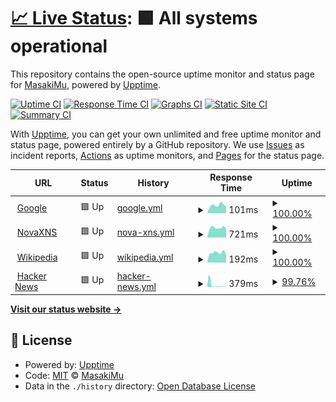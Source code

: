 # [📈 Live Status](https://MasakiMu319.github.io/Upptime): <!--live status--> **🟩 All systems operational**

This repository contains the open-source uptime monitor and status page for [MasakiMu](https://MasakiMu319.github.io/Upptime), powered by [Upptime](https://github.com/upptime/upptime).

[![Uptime CI](https://github.com/MasakiMu319/Upptime/workflows/Uptime%20CI/badge.svg)](https://github.com/MasakiMu319/Upptime/actions?query=workflow%3A%22Uptime+CI%22)
[![Response Time CI](https://github.com/MasakiMu319/Upptime/workflows/Response%20Time%20CI/badge.svg)](https://github.com/MasakiMu319/Upptime/actions?query=workflow%3A%22Response+Time+CI%22)
[![Graphs CI](https://github.com/MasakiMu319/Upptime/workflows/Graphs%20CI/badge.svg)](https://github.com/MasakiMu319/Upptime/actions?query=workflow%3A%22Graphs+CI%22)
[![Static Site CI](https://github.com/MasakiMu319/Upptime/workflows/Static%20Site%20CI/badge.svg)](https://github.com/MasakiMu319/Upptime/actions?query=workflow%3A%22Static+Site+CI%22)
[![Summary CI](https://github.com/MasakiMu319/Upptime/workflows/Summary%20CI/badge.svg)](https://github.com/MasakiMu319/Upptime/actions?query=workflow%3A%22Summary+CI%22)

With [Upptime](https://upptime.js.org), you can get your own unlimited and free uptime monitor and status page, powered entirely by a GitHub repository. We use [Issues](https://github.com/MasakiMu319/Upptime/issues) as incident reports, [Actions](https://github.com/MasakiMu319/Upptime/actions) as uptime monitors, and [Pages](https://MasakiMu319.github.io/Upptime) for the status page.

<!--start: status pages-->
<!-- This summary is generated by Upptime (https://github.com/upptime/upptime) -->
<!-- Do not edit this manually, your changes will be overwritten -->
<!-- prettier-ignore -->
| URL | Status | History | Response Time | Uptime |
| --- | ------ | ------- | ------------- | ------ |
| <img alt="" src="https://icons.duckduckgo.com/ip3/www.google.com.ico" height="13"> [Google](https://www.google.com) | 🟩 Up | [google.yml](https://github.com/MasakiMu319/Upptime/commits/HEAD/history/google.yml) | <details><summary><img alt="Response time graph" src="./graphs/google/response-time-week.png" height="20"> 101ms</summary><br><a href="https://MasakiMu319.github.io/Upptime/history/google"><img alt="Response time 90" src="https://img.shields.io/endpoint?url=https%3A%2F%2Fraw.githubusercontent.com%2FMasakiMu319%2FUpptime%2FHEAD%2Fapi%2Fgoogle%2Fresponse-time.json"></a><br><a href="https://MasakiMu319.github.io/Upptime/history/google"><img alt="24-hour response time 89" src="https://img.shields.io/endpoint?url=https%3A%2F%2Fraw.githubusercontent.com%2FMasakiMu319%2FUpptime%2FHEAD%2Fapi%2Fgoogle%2Fresponse-time-day.json"></a><br><a href="https://MasakiMu319.github.io/Upptime/history/google"><img alt="7-day response time 101" src="https://img.shields.io/endpoint?url=https%3A%2F%2Fraw.githubusercontent.com%2FMasakiMu319%2FUpptime%2FHEAD%2Fapi%2Fgoogle%2Fresponse-time-week.json"></a><br><a href="https://MasakiMu319.github.io/Upptime/history/google"><img alt="30-day response time 90" src="https://img.shields.io/endpoint?url=https%3A%2F%2Fraw.githubusercontent.com%2FMasakiMu319%2FUpptime%2FHEAD%2Fapi%2Fgoogle%2Fresponse-time-month.json"></a><br><a href="https://MasakiMu319.github.io/Upptime/history/google"><img alt="1-year response time 90" src="https://img.shields.io/endpoint?url=https%3A%2F%2Fraw.githubusercontent.com%2FMasakiMu319%2FUpptime%2FHEAD%2Fapi%2Fgoogle%2Fresponse-time-year.json"></a></details> | <details><summary><a href="https://MasakiMu319.github.io/Upptime/history/google">100.00%</a></summary><a href="https://MasakiMu319.github.io/Upptime/history/google"><img alt="All-time uptime 100.00%" src="https://img.shields.io/endpoint?url=https%3A%2F%2Fraw.githubusercontent.com%2FMasakiMu319%2FUpptime%2FHEAD%2Fapi%2Fgoogle%2Fuptime.json"></a><br><a href="https://MasakiMu319.github.io/Upptime/history/google"><img alt="24-hour uptime 100.00%" src="https://img.shields.io/endpoint?url=https%3A%2F%2Fraw.githubusercontent.com%2FMasakiMu319%2FUpptime%2FHEAD%2Fapi%2Fgoogle%2Fuptime-day.json"></a><br><a href="https://MasakiMu319.github.io/Upptime/history/google"><img alt="7-day uptime 100.00%" src="https://img.shields.io/endpoint?url=https%3A%2F%2Fraw.githubusercontent.com%2FMasakiMu319%2FUpptime%2FHEAD%2Fapi%2Fgoogle%2Fuptime-week.json"></a><br><a href="https://MasakiMu319.github.io/Upptime/history/google"><img alt="30-day uptime 100.00%" src="https://img.shields.io/endpoint?url=https%3A%2F%2Fraw.githubusercontent.com%2FMasakiMu319%2FUpptime%2FHEAD%2Fapi%2Fgoogle%2Fuptime-month.json"></a><br><a href="https://MasakiMu319.github.io/Upptime/history/google"><img alt="1-year uptime 100.00%" src="https://img.shields.io/endpoint?url=https%3A%2F%2Fraw.githubusercontent.com%2FMasakiMu319%2FUpptime%2FHEAD%2Fapi%2Fgoogle%2Fuptime-year.json"></a></details>
| <img alt="" src="https://icons.duckduckgo.com/ip3/hk1.pro.xns.one.ico" height="13"> [NovaXNS](https://hk1.pro.xns.one) | 🟩 Up | [nova-xns.yml](https://github.com/MasakiMu319/Upptime/commits/HEAD/history/nova-xns.yml) | <details><summary><img alt="Response time graph" src="./graphs/nova-xns/response-time-week.png" height="20"> 721ms</summary><br><a href="https://MasakiMu319.github.io/Upptime/history/nova-xns"><img alt="Response time 1087" src="https://img.shields.io/endpoint?url=https%3A%2F%2Fraw.githubusercontent.com%2FMasakiMu319%2FUpptime%2FHEAD%2Fapi%2Fnova-xns%2Fresponse-time.json"></a><br><a href="https://MasakiMu319.github.io/Upptime/history/nova-xns"><img alt="24-hour response time 849" src="https://img.shields.io/endpoint?url=https%3A%2F%2Fraw.githubusercontent.com%2FMasakiMu319%2FUpptime%2FHEAD%2Fapi%2Fnova-xns%2Fresponse-time-day.json"></a><br><a href="https://MasakiMu319.github.io/Upptime/history/nova-xns"><img alt="7-day response time 721" src="https://img.shields.io/endpoint?url=https%3A%2F%2Fraw.githubusercontent.com%2FMasakiMu319%2FUpptime%2FHEAD%2Fapi%2Fnova-xns%2Fresponse-time-week.json"></a><br><a href="https://MasakiMu319.github.io/Upptime/history/nova-xns"><img alt="30-day response time 1087" src="https://img.shields.io/endpoint?url=https%3A%2F%2Fraw.githubusercontent.com%2FMasakiMu319%2FUpptime%2FHEAD%2Fapi%2Fnova-xns%2Fresponse-time-month.json"></a><br><a href="https://MasakiMu319.github.io/Upptime/history/nova-xns"><img alt="1-year response time 1087" src="https://img.shields.io/endpoint?url=https%3A%2F%2Fraw.githubusercontent.com%2FMasakiMu319%2FUpptime%2FHEAD%2Fapi%2Fnova-xns%2Fresponse-time-year.json"></a></details> | <details><summary><a href="https://MasakiMu319.github.io/Upptime/history/nova-xns">100.00%</a></summary><a href="https://MasakiMu319.github.io/Upptime/history/nova-xns"><img alt="All-time uptime 100.00%" src="https://img.shields.io/endpoint?url=https%3A%2F%2Fraw.githubusercontent.com%2FMasakiMu319%2FUpptime%2FHEAD%2Fapi%2Fnova-xns%2Fuptime.json"></a><br><a href="https://MasakiMu319.github.io/Upptime/history/nova-xns"><img alt="24-hour uptime 100.00%" src="https://img.shields.io/endpoint?url=https%3A%2F%2Fraw.githubusercontent.com%2FMasakiMu319%2FUpptime%2FHEAD%2Fapi%2Fnova-xns%2Fuptime-day.json"></a><br><a href="https://MasakiMu319.github.io/Upptime/history/nova-xns"><img alt="7-day uptime 100.00%" src="https://img.shields.io/endpoint?url=https%3A%2F%2Fraw.githubusercontent.com%2FMasakiMu319%2FUpptime%2FHEAD%2Fapi%2Fnova-xns%2Fuptime-week.json"></a><br><a href="https://MasakiMu319.github.io/Upptime/history/nova-xns"><img alt="30-day uptime 100.00%" src="https://img.shields.io/endpoint?url=https%3A%2F%2Fraw.githubusercontent.com%2FMasakiMu319%2FUpptime%2FHEAD%2Fapi%2Fnova-xns%2Fuptime-month.json"></a><br><a href="https://MasakiMu319.github.io/Upptime/history/nova-xns"><img alt="1-year uptime 100.00%" src="https://img.shields.io/endpoint?url=https%3A%2F%2Fraw.githubusercontent.com%2FMasakiMu319%2FUpptime%2FHEAD%2Fapi%2Fnova-xns%2Fuptime-year.json"></a></details>
| <img alt="" src="https://icons.duckduckgo.com/ip3/en.wikipedia.org.ico" height="13"> [Wikipedia](https://en.wikipedia.org) | 🟩 Up | [wikipedia.yml](https://github.com/MasakiMu319/Upptime/commits/HEAD/history/wikipedia.yml) | <details><summary><img alt="Response time graph" src="./graphs/wikipedia/response-time-week.png" height="20"> 192ms</summary><br><a href="https://MasakiMu319.github.io/Upptime/history/wikipedia"><img alt="Response time 181" src="https://img.shields.io/endpoint?url=https%3A%2F%2Fraw.githubusercontent.com%2FMasakiMu319%2FUpptime%2FHEAD%2Fapi%2Fwikipedia%2Fresponse-time.json"></a><br><a href="https://MasakiMu319.github.io/Upptime/history/wikipedia"><img alt="24-hour response time 174" src="https://img.shields.io/endpoint?url=https%3A%2F%2Fraw.githubusercontent.com%2FMasakiMu319%2FUpptime%2FHEAD%2Fapi%2Fwikipedia%2Fresponse-time-day.json"></a><br><a href="https://MasakiMu319.github.io/Upptime/history/wikipedia"><img alt="7-day response time 192" src="https://img.shields.io/endpoint?url=https%3A%2F%2Fraw.githubusercontent.com%2FMasakiMu319%2FUpptime%2FHEAD%2Fapi%2Fwikipedia%2Fresponse-time-week.json"></a><br><a href="https://MasakiMu319.github.io/Upptime/history/wikipedia"><img alt="30-day response time 181" src="https://img.shields.io/endpoint?url=https%3A%2F%2Fraw.githubusercontent.com%2FMasakiMu319%2FUpptime%2FHEAD%2Fapi%2Fwikipedia%2Fresponse-time-month.json"></a><br><a href="https://MasakiMu319.github.io/Upptime/history/wikipedia"><img alt="1-year response time 181" src="https://img.shields.io/endpoint?url=https%3A%2F%2Fraw.githubusercontent.com%2FMasakiMu319%2FUpptime%2FHEAD%2Fapi%2Fwikipedia%2Fresponse-time-year.json"></a></details> | <details><summary><a href="https://MasakiMu319.github.io/Upptime/history/wikipedia">100.00%</a></summary><a href="https://MasakiMu319.github.io/Upptime/history/wikipedia"><img alt="All-time uptime 100.00%" src="https://img.shields.io/endpoint?url=https%3A%2F%2Fraw.githubusercontent.com%2FMasakiMu319%2FUpptime%2FHEAD%2Fapi%2Fwikipedia%2Fuptime.json"></a><br><a href="https://MasakiMu319.github.io/Upptime/history/wikipedia"><img alt="24-hour uptime 100.00%" src="https://img.shields.io/endpoint?url=https%3A%2F%2Fraw.githubusercontent.com%2FMasakiMu319%2FUpptime%2FHEAD%2Fapi%2Fwikipedia%2Fuptime-day.json"></a><br><a href="https://MasakiMu319.github.io/Upptime/history/wikipedia"><img alt="7-day uptime 100.00%" src="https://img.shields.io/endpoint?url=https%3A%2F%2Fraw.githubusercontent.com%2FMasakiMu319%2FUpptime%2FHEAD%2Fapi%2Fwikipedia%2Fuptime-week.json"></a><br><a href="https://MasakiMu319.github.io/Upptime/history/wikipedia"><img alt="30-day uptime 100.00%" src="https://img.shields.io/endpoint?url=https%3A%2F%2Fraw.githubusercontent.com%2FMasakiMu319%2FUpptime%2FHEAD%2Fapi%2Fwikipedia%2Fuptime-month.json"></a><br><a href="https://MasakiMu319.github.io/Upptime/history/wikipedia"><img alt="1-year uptime 100.00%" src="https://img.shields.io/endpoint?url=https%3A%2F%2Fraw.githubusercontent.com%2FMasakiMu319%2FUpptime%2FHEAD%2Fapi%2Fwikipedia%2Fuptime-year.json"></a></details>
| <img alt="" src="https://icons.duckduckgo.com/ip3/news.ycombinator.com.ico" height="13"> [Hacker News](https://news.ycombinator.com) | 🟩 Up | [hacker-news.yml](https://github.com/MasakiMu319/Upptime/commits/HEAD/history/hacker-news.yml) | <details><summary><img alt="Response time graph" src="./graphs/hacker-news/response-time-week.png" height="20"> 379ms</summary><br><a href="https://MasakiMu319.github.io/Upptime/history/hacker-news"><img alt="Response time 984" src="https://img.shields.io/endpoint?url=https%3A%2F%2Fraw.githubusercontent.com%2FMasakiMu319%2FUpptime%2FHEAD%2Fapi%2Fhacker-news%2Fresponse-time.json"></a><br><a href="https://MasakiMu319.github.io/Upptime/history/hacker-news"><img alt="24-hour response time 429" src="https://img.shields.io/endpoint?url=https%3A%2F%2Fraw.githubusercontent.com%2FMasakiMu319%2FUpptime%2FHEAD%2Fapi%2Fhacker-news%2Fresponse-time-day.json"></a><br><a href="https://MasakiMu319.github.io/Upptime/history/hacker-news"><img alt="7-day response time 379" src="https://img.shields.io/endpoint?url=https%3A%2F%2Fraw.githubusercontent.com%2FMasakiMu319%2FUpptime%2FHEAD%2Fapi%2Fhacker-news%2Fresponse-time-week.json"></a><br><a href="https://MasakiMu319.github.io/Upptime/history/hacker-news"><img alt="30-day response time 984" src="https://img.shields.io/endpoint?url=https%3A%2F%2Fraw.githubusercontent.com%2FMasakiMu319%2FUpptime%2FHEAD%2Fapi%2Fhacker-news%2Fresponse-time-month.json"></a><br><a href="https://MasakiMu319.github.io/Upptime/history/hacker-news"><img alt="1-year response time 984" src="https://img.shields.io/endpoint?url=https%3A%2F%2Fraw.githubusercontent.com%2FMasakiMu319%2FUpptime%2FHEAD%2Fapi%2Fhacker-news%2Fresponse-time-year.json"></a></details> | <details><summary><a href="https://MasakiMu319.github.io/Upptime/history/hacker-news">99.76%</a></summary><a href="https://MasakiMu319.github.io/Upptime/history/hacker-news"><img alt="All-time uptime 99.99%" src="https://img.shields.io/endpoint?url=https%3A%2F%2Fraw.githubusercontent.com%2FMasakiMu319%2FUpptime%2FHEAD%2Fapi%2Fhacker-news%2Fuptime.json"></a><br><a href="https://MasakiMu319.github.io/Upptime/history/hacker-news"><img alt="24-hour uptime 100.00%" src="https://img.shields.io/endpoint?url=https%3A%2F%2Fraw.githubusercontent.com%2FMasakiMu319%2FUpptime%2FHEAD%2Fapi%2Fhacker-news%2Fuptime-day.json"></a><br><a href="https://MasakiMu319.github.io/Upptime/history/hacker-news"><img alt="7-day uptime 99.76%" src="https://img.shields.io/endpoint?url=https%3A%2F%2Fraw.githubusercontent.com%2FMasakiMu319%2FUpptime%2FHEAD%2Fapi%2Fhacker-news%2Fuptime-week.json"></a><br><a href="https://MasakiMu319.github.io/Upptime/history/hacker-news"><img alt="30-day uptime 99.41%" src="https://img.shields.io/endpoint?url=https%3A%2F%2Fraw.githubusercontent.com%2FMasakiMu319%2FUpptime%2FHEAD%2Fapi%2Fhacker-news%2Fuptime-month.json"></a><br><a href="https://MasakiMu319.github.io/Upptime/history/hacker-news"><img alt="1-year uptime 99.95%" src="https://img.shields.io/endpoint?url=https%3A%2F%2Fraw.githubusercontent.com%2FMasakiMu319%2FUpptime%2FHEAD%2Fapi%2Fhacker-news%2Fuptime-year.json"></a></details>

<!--end: status pages-->

[**Visit our status website →**](https://MasakiMu319.github.io/Upptime)

## 📄 License

- Powered by: [Upptime](https://github.com/upptime/upptime)
- Code: [MIT](./LICENSE) © [MasakiMu](https://MasakiMu319.github.io/Upptime)
- Data in the `./history` directory: [Open Database License](https://opendatacommons.org/licenses/odbl/1-0/)
